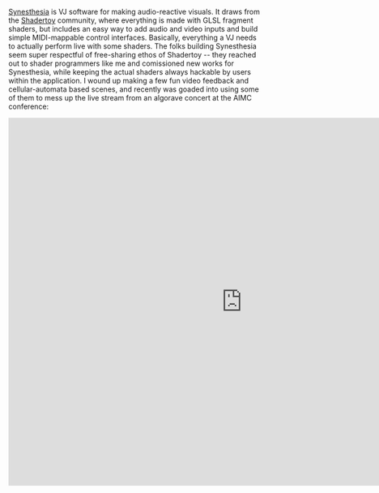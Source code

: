 <!--
.. title: Synesthesia Music Visualizer Scenes
.. slug: synthesthesia
.. date: 2024-03-03
.. tags: visual, sonic, audiovisual, glsl, shadertoy, feedback
.. category:
.. link:
.. description:
.. type: text
-->
<style>
  .video-wrapper {
   width: 100%;
   display: inline-block;
   position: relative;
  }
  .video-wrapper:after {
      padding-top: 56.25%; /*16:9 ratio*/
      display: block;
      content: '';
  }
  .video {
      position: absolute;
      top: 0; bottom: 0; right: 0; left: 0;
  }
</style>

[Synesthesia](http://synesthesia.live/) is VJ software for making audio-reactive visuals. It draws from the [Shadertoy](https://www.shadertoy.com/) community, where everything is made with GLSL fragment shaders, but includes an easy way to add audio and video inputs and build simple MIDI-mappable control interfaces. Basically, everything a VJ needs to actually perform live with some shaders. The folks building Synesthesia seem super respectful of free-sharing ethos of Shadertoy -- they reached out to shader programmers like me and comissioned new works for Synesthesia, while keeping the actual shaders always hackable by users within the application. I wound up making a few fun video feedback and cellular-automata based scenes, and recently was goaded into using some of them to mess up the live stream from an algorave concert at the AIMC conference: 

<!-- https://youtu.be/d0RMUqcbhmQ?t=8639 -->

<div class="video-wrapper">
  <div class="video">
        <iframe width="921" height="726" src="https://www.youtube.com/embed/d0RMUqcbhmQ?start=8639?rel=0" title="AIMC 2023 Concert 3 – Algorave" frameborder="0" allow="accelerometer; autoplay; clipboard-write; encrypted-media; gyroscope; picture-in-picture; web-share" allowfullscreen></iframe>
  </div>
</div>
